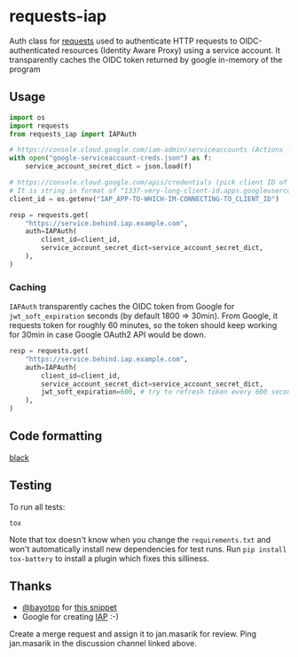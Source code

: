 # requests-iap
Auth class for [requests](https://github.com/kennethreitz/requests) used to authenticate HTTP requests to OIDC-authenticated resources (Identity Aware Proxy) using a service account. It transparently caches the OIDC token returned by google in-memory of the program 


## Usage

```python
import os
import requests
from requests_iap import IAPAuth

# https://console.cloud.google.com/iam-admin/serviceaccounts (Actions -> Create key -> JSON)
with open("google-serviceaccount-creds.json") as f:
    service_account_secret_dict = json.load(f)

# https://console.cloud.google.com/apis/credentials (pick client ID of the application you are connecting to)
# It is string in format of "1337-very-long-client-id.apps.googleusercontent.com"
client_id = os.getenv("IAP_APP-TO-WHICH-IM-CONNECTING-TO_CLIENT_ID")

resp = requests.get(
    "https://service.behind.iap.example.com",
    auth=IAPAuth(
        client_id=client_id,
        service_account_secret_dict=service_account_secret_dict,
    ),
)
```

### Caching
`IAPAuth` transparently caches the OIDC token from Google for `jwt_soft_expiration` seconds (by default 1800 => 30min). From Google, it requests token for roughly 60 minutes, so the token should keep working for 30min in case Google OAuth2 API would be down.

```python
resp = requests.get(
    "https://service.behind.iap.example.com",
    auth=IAPAuth(
        client_id=client_id,
        service_account_secret_dict=service_account_secret_dict,
        jwt_soft_expiration=600, # try to refresh token every 600 seconds, just to be super safe
    ),
)
```

## Code formatting

[black](https://github.com/ambv/black/)

## Testing

To run all tests:

```
tox
```

Note that tox doesn't know when you change the `requirements.txt`
and won't automatically install new dependencies for test runs.
Run `pip install tox-battery` to install a plugin which fixes this silliness.

## Thanks 

- [@bayotop](https://github.com/bayotop/) for [this snippet](https://gist.github.com/bayotop/7df8a36aab7308ef723afc70ff3cd2a2)
- Google for creating [IAP](https://cloud.google.com/iap) :-)

Create a merge request and assign it to jan.masarik for review.
Ping jan.masarik in the discussion channel linked above.
